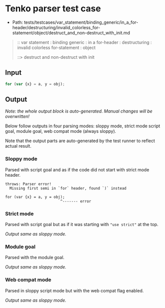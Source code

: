 # Tenko parser test case

- Path: tests/testcases/var_statement/binding_generic/in_a_for-header/destructuring/invalid_colorless_for-statement/object/destruct_and_non-destruct_with_init.md

> :: var statement : binding generic : in a for-header : destructuring : invalid colorless for-statement : object
>
> ::> destruct and non-destruct with init

## Input

`````js
for (var {x} = a, y = obj);
`````

## Output

_Note: the whole output block is auto-generated. Manual changes will be overwritten!_

Below follow outputs in four parsing modes: sloppy mode, strict mode script goal, module goal, web compat mode (always sloppy).

Note that the output parts are auto-generated by the test runner to reflect actual result.

### Sloppy mode

Parsed with script goal and as if the code did not start with strict mode header.

`````
throws: Parser error!
  Missing first semi in `for` header, found `)` instead

for (var {x} = a, y = obj);
                         ^------- error
`````

### Strict mode

Parsed with script goal but as if it was starting with `"use strict"` at the top.

_Output same as sloppy mode._

### Module goal

Parsed with the module goal.

_Output same as sloppy mode._

### Web compat mode

Parsed in sloppy script mode but with the web compat flag enabled.

_Output same as sloppy mode._
